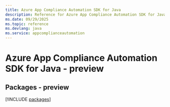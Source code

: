 ```yaml
---
title: Azure App Compliance Automation SDK for Java
description: Reference for Azure App Compliance Automation SDK for Java
ms.date: 09/29/2025
ms.topic: reference
ms.devlang: java
ms.service: appcomplianceautomation
---
```

# Azure App Compliance Automation SDK for Java - preview
## Packages - preview
[!INCLUDE [packages](app-compliance-automation-index.md)]